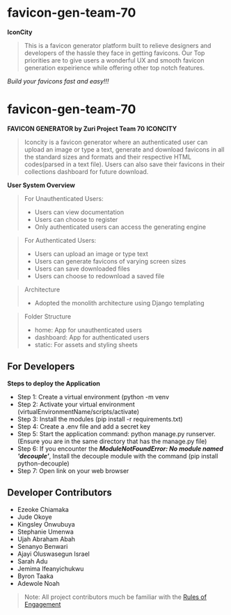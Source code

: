 # favicon-gen-team-70

**IconCity**
>This is a favicon generator platform built to relieve designers and developers of the hassle they face in getting favicons.
Our Top priorities are to give users a wonderful UX and smooth favicon generation expeirience while offering other top notch features.

*Build your favicons fast and easy!!!*
# favicon-gen-team-70
**FAVICON GENERATOR by Zuri Project Team 70**
**ICONCITY**
>Iconcity is a favicon generator where an authenticated user can upload an image or type a text, generate and download favicons in all the standard sizes and formats and their respective HTML codes(parsed in a text file). Users can also save their favicons in their collections dashboard for future download.

**User System Overview**
>For Unauthenticated Users:
>- Users can view documentation
>- Users can choose to register
>- Only authenticated users can access the generating engine

>For Authenticated Users:
>- Users can upload an image or type text
>- Users can generate favicons of varying screen sizes
>- Users can save downloaded files
>- Users can choose to redownload a saved file

>Architecture
>- Adopted the monolith architecture using Django templating

>Folder Structure
>- home: App for unauthenticated users
>- dashboard: App for authenticated users
>- static: For assets and styling sheets

## For Developers
**Steps to deploy the Application**
- Step 1: Create a virtual environment (python -m venv <virtualEnvironmentName>
- Step 2: Activate your virtual environment (virtualEnvironmentName/scripts/activate)
- Step 3: Install the modules (pip install -r requirements.txt)
- Step 4: Create a .env file and add a secret key
- Step 5: Start the application command: python manage.py runserver. (Ensure you are in the same directory that has the manage.py file)
- Step 6: If you encounter the ***ModuleNotFoundError: No module named 'decouple'***, Install the decouple module with the command (pip install python-decouple)
- Step 7: Open link on your web browser

## Developer Contributors
- Ezeoke Chiamaka
- Jude Okoye
- Kingsley Onwubuya
- Stephanie Umenwa
- Ujah Abraham Abah
- Senanyo Benwari
- Ajayi Oluswasegun Israel
- Sarah Adu
- Jemima Ifeanyichukwu
- Byron Taaka
- Adewole Noah



>Note: All project contributors much be familiar with the [Rules of Engagement](https://docs.google.com/document/d/1D9N1TRe5wGy6t3cCa-JtPIFo-S4-cVjq1lsBvtaXHqo/edit?usp=sharing)
